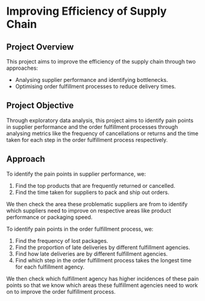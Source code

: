 # Improving Efficiency of Supply Chain

## Project Overview
This project aims to improve the efficiency of the supply chain through two approaches:
- Analysing supplier performance and identifying bottlenecks.
- Optimising order fulfillment processes to reduce delivery times.


## Project Objective
Through exploratory data analysis, this project aims to identify pain points in supplier performance and the order fulfillment processes through analysing metrics like the frequency of cancellations or returns and the time taken for each step in the order fulfillment process respectively.


## Approach
To identify the pain points in supplier performance, we:
1. Find the top products that are frequently returned or cancelled.
2. Find the time taken for suppliers to pack and ship out orders.

We then check the area these problematic suppliers are from to identify which suppliers need to improve on respective areas like product performance or packaging speed.

To identify pain points in the order fulfillment process, we:
1. Find the frequency of lost packages.
2. Find the proportion of late deliveries by different fulfillment agencies.
3. Find how late deliveries are by different fulfillment agencies.
4. Find which step in the order fulfillment process takes the longest time for each fulfillment agency.

We then check which fulfillment agency has higher incidences of these pain points so that we know which areas these fulfillment agencies need to work on to improve the order fulfillment process.